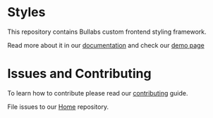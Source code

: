# Styles
This repository contains Bullabs custom frontend styling framework.

Read more about it in our [documentation](https://) and check our [demo page](https://)

# Issues and Contributing
To learn how to contribute please read our [contributing](https://) guide.

File issues to our [Home](https://github.com/Bullabs/Styles/issues) repository.
